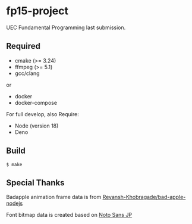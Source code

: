 # fp15-project

UEC Fundamental Programming last submission.

## Required

- cmake (>= 3.24)
- ffmpeg (>= 5.1)
- gcc/clang

or

- docker
- docker-compose

For full develop, also Require:

- Node (version 18)
- Deno

## Build

```shell
$ make
```

## Special Thanks

Badapple animation frame data is from [Reyansh-Khobragade/bad-apple-nodejs](https://github.com/Reyansh-Khobragade/bad-apple-nodejs)

Font bitmap data is created based on [Noto Sans JP](https://fonts.google.com/noto/specimen/Noto+Sans+JP)
